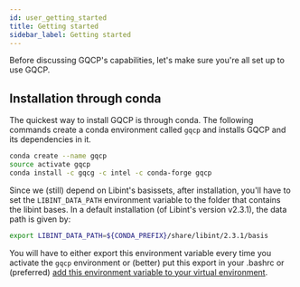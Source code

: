 ```yaml
---
id: user_getting_started
title: Getting started
sidebar_label: Getting started
---
```


Before discussing GQCP's capabilities, let's make sure you're all set up to use GQCP.


## Installation through conda

The quickest way to install GQCP is through conda. The following commands create a conda environment called `gqcp` and installs GQCP and its dependencies in it.

```bash
conda create --name gqcp
source activate gqcp
conda install -c gqcg -c intel -c conda-forge gqcp
```


Since we (still) depend on Libint's basissets, after installation, you'll have to set the `LIBINT_DATA_PATH` environment variable to the folder that contains the libint bases. In a default installation (of Libint's version v2.3.1), the data path is given by:

```bash
export LIBINT_DATA_PATH=${CONDA_PREFIX}/share/libint/2.3.1/basis
```

You will have to either export this environment variable every time you activate the `gqcp` environment or (better) put this export in your .bashrc or (preferred) [add this environment variable to your virtual environment](https://docs.conda.io/projects/conda/en/latest/user-guide/tasks/manage-environments.html#saving-environment-variables).
